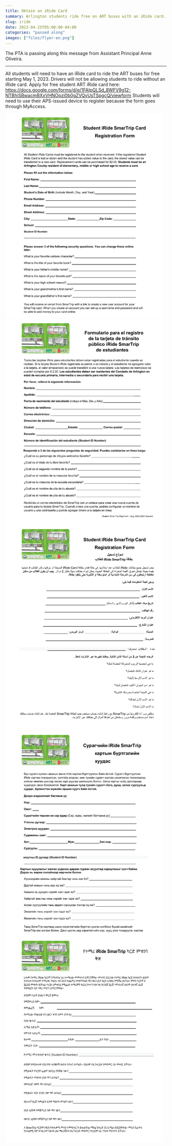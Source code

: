 ```yaml
---
title: Obtain an iRide Card
summary: Arlington students ride free on ART buses with an iRide card.
slug: iride
date: 2023-04-25T05:00:00-04:00
categories: "passed along"
images: ["files/flyer-en.png"]
---
```


The PTA is passing along this message from Assistant Principal Anne Oliveira.

---

All students will need to have an iRide card to ride the ART buses for free starting May 1, 2023. Drivers will not be allowing students to ride without an iRide card. Apply for free student ART iRide card here: https://docs.google.com/forms/d/e/1FAIpQLSd_8WFV9g12-NTBhiSBwacmBXxVHNOpzi0b0gZVQyUsTSpgcQ/viewform Students will need to use their APS-issued device to register because the form goes through MyAccess.

<a href="files/flyer-en.pdf"><img src="files/flyer-en.png" width="492" height="637" alt="iRide form in English"></a>
<a href="files/flyer-es.pdf"><img src="files/flyer-es.png" width="492" height="637" alt="iRide form in Spanish"></a>
<a href="files/flyer-ar.pdf"><img src="files/flyer-ar.png" width="492" height="637" alt="iRide form in Arabic"></a>
<a href="files/flyer-mn.pdf"><img src="files/flyer-mn.png" width="492" height="637" alt="iRide form in Mongolian"></a>
<a href="files/flyer-am.pdf"><img src="files/flyer-am.png" width="492" height="637" alt="iRide form in Amharic"></a>